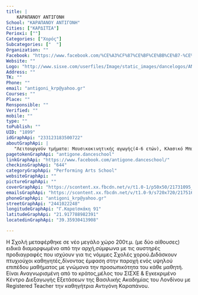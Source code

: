 ```yaml
---
title: |
    ΚΑΡΑΠΑΝΟΥ ΑΝΤΙΓΟΝΗ
School: "ΚΑΡΑΠΑΝΟΥ ΑΝΤΙΓΟΝΗ"
Cities: ["ΚΑΡΔΙΤΣΑ"]
Perioxi: [""]
Categories: ["Χορός"]
Subcategories: ["  "]
Organization: ""
Facebook: "https://www.facebook.com/%CE%A3%CF%87%CE%BF%CE%BB%CE%B7-%CE%A7%CE%BF%CF%81%CE%BF%CF%85-%CE%A3%CF%85%CE%BB%CE%B2%CE%B9%CE%B1%CF%82-%CE%92%CE%BF%CF%85%CF%83%CE%BF%CF%85%CF%81%CE%B1-352770184764689/"
Website: ""
Logo: "http://www.sisxe.com/userfiles/Image/static_images/dancelogos/ANTIGONI_SIMA.jpg"
Address: ""
TK: ""
Phone: ""
email: "antigoni_krp@yahoo.gr"
Courses: ""
Place: ""
Rensponsible: ""
Verified: ""
mobile: ""
type: ""
toPublish: ""
UID: "1899"
idGraphApi: "233123183500722"
aboutGraphApi: | 
   "Λειτουργούν τμήματα: Μουσικοκινητικής αγωγής(4-6 ετών), Κλασικό Μπαλέτο &amp; Μοντέρνος χορός από 6 ετών και Τμήματα Ενηλίκων: Yoga,Pilates,Zumba &amp;Latin."
pagetokenGraphApi: "antigone.danceschool"
linkGraphApi: "https://www.facebook.com/antigone.danceschool/"
checkinsGraphApi: "644"
categoryGraphApi: "Performing Arts School"
websiteGraphApi: ""
pictureGraphApi: ""
coverGraphApi: "https://scontent.xx.fbcdn.net/v/t1.0-1/p50x50/21731095_1250124888467208_608694066671772119_n.jpg?oh=2d3990c250bbdebaf17e8d254f754ac4&amp;oe=5B47E677"
emailsGraphApi: "https://scontent.xx.fbcdn.net/v/t1.0-9/s720x720/21751635_1250471465099217_95002269318865066_n.jpg?oh=750f29cb50b7d67f19cb92ca7cdb3954&amp;oe=5B41202A"
phoneGraphApi: "antigoni_krp@yahoo.gr"
streetGraphApi: "2441022248"
longitudeGraphApi: "Γ.Καραϊσκάκη 91"
latitudeGraphApi: "21.917788982391"
locatedinGraphApi: "39.35930413908"

---
```


H Σχολή μεταφέρθηκε σε νέο μεγάλο χώρο 200τ.μ. (με δύο αίθουσες) ειδικά διαμορφωμένο από την αρχή,σύμφωνα με τις αυστηρές προδιαγραφές που ισχύουν για τις νόμιμες Σχολές χορού.Διδάσκουν πτυχιούχοι καθηγητές,δίνοντας έμφαση στην παροχή ενός υψηλού επιπέδου μαθήματος με γνώμονα την προσωπικότητα του κάθε μαθητή. Είναι Αναγνωρισμένη από το κράτος,μέλος του ΣΙΣΧΕ &amp; Εγκεκριμένο Κέντρο Διεξαγωγής Εξετάσεων της Βασιλικής Ακαδημίας του Λονδίνου με Registered Teacher την καθηγήτρια Αντιγόνη Καραπάνου.

